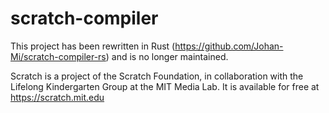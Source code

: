 # scratch-compiler

This project has been rewritten in Rust (<https://github.com/Johan-Mi/scratch-compiler-rs>) and is no longer maintained.

Scratch is a project of the Scratch Foundation, in collaboration with the
Lifelong Kindergarten Group at the MIT Media Lab. It is available for free at
<https://scratch.mit.edu>

